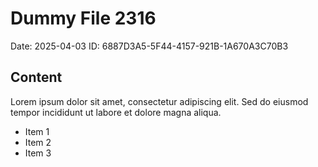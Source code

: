 # Dummy File 2316

Date: 2025-04-03
ID: 6887D3A5-5F44-4157-921B-1A670A3C70B3

## Content

Lorem ipsum dolor sit amet, consectetur adipiscing elit.
Sed do eiusmod tempor incididunt ut labore et dolore magna aliqua.

* Item 1
* Item 2
* Item 3

